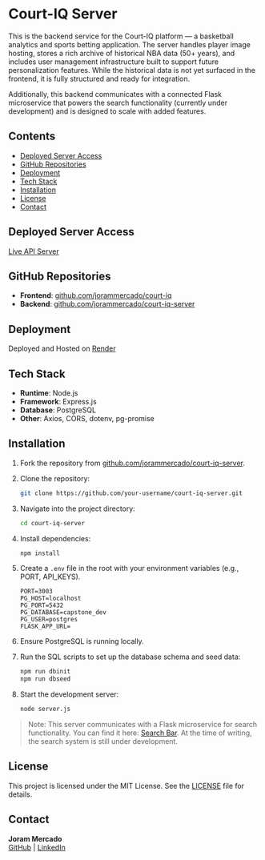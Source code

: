 # Court-IQ Server

This is the backend service for the Court-IQ platform — a basketball analytics and sports betting application. The server handles player image hosting, stores a rich archive of historical NBA data (50+ years), and includes user management infrastructure built to support future personalization features. While the historical data is not yet surfaced in the frontend, it is fully structured and ready for integration.

Additionally, this backend communicates with a connected Flask microservice that powers the search functionality (currently under development) and is designed to scale with added features.

## Contents
- [Deployed Server Access](#deployed-server-access)
- [GitHub Repositories](#github-repositories)
- [Deployment](#deployment)
- [Tech Stack](#tech-stack)
- [Installation](#installation)
- [License](#license)
- [Contact](#contact)

## Deployed Server Access
[Live API Server](https://courtiq.onrender.com)

## GitHub Repositories
- **Frontend**: [github.com/jorammercado/court-iq](https://github.com/jorammercado/court-iq)
- **Backend**: [github.com/jorammercado/court-iq-server](https://github.com/jorammercado/court-iq-server)

## Deployment
Deployed and Hosted on [Render](https://render.com)

## Tech Stack
- **Runtime**: Node.js
- **Framework**: Express.js
- **Database**: PostgreSQL
- **Other**: Axios, CORS, dotenv, pg-promise

## Installation

1. Fork the repository from [github.com/jorammercado/court-iq-server](https://github.com/jorammercado/court-iq-server).

2. Clone the repository:
   ```bash
   git clone https://github.com/your-username/court-iq-server.git
   ```
3. Navigate into the project directory:
   ```bash
   cd court-iq-server
   ```
4. Install dependencies:
   ```bash
   npm install
   ```
5. Create a `.env` file in the root with your environment variables (e.g., PORT, API_KEYS).
   ```
   PORT=3003
   PG_HOST=localhost
   PG_PORT=5432
   PG_DATABASE=capstone_dev
   PG_USER=postgres
   FLASK_APP_URL=
   ```
6. Ensure PostgreSQL is running locally.
7. Run the SQL scripts to set up the database schema and seed data:
   ```bash
   npm run dbinit
   npm run dbseed
   ```
8. Start the development server:
   ```bash
   node server.js
   ```

> Note: This server communicates with a Flask microservice for search functionality. You can find it here: [Search Bar](https://github.com/jorammercado/flask-app). At the time of writing, the search system is still under development.

## License
This project is licensed under the MIT License. See the [LICENSE](https://opensource.org/license/mit) file for details.

## Contact
**Joram Mercado**  
[GitHub](https://github.com/jorammercado) | [LinkedIn](https://www.linkedin.com/in/jorammercado)